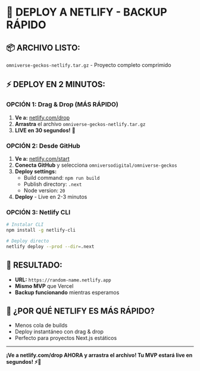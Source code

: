 # 🚀 DEPLOY A NETLIFY - BACKUP RÁPIDO

## 📦 ARCHIVO LISTO: 
`omniverse-geckos-netlify.tar.gz` - Proyecto completo comprimido

## ⚡ DEPLOY EN 2 MINUTOS:

### OPCIÓN 1: Drag & Drop (MÁS RÁPIDO)
1. **Ve a:** [netlify.com/drop](https://netlify.com/drop)
2. **Arrastra** el archivo `omniverse-geckos-netlify.tar.gz`
3. **LIVE en 30 segundos!** 🎉

### OPCIÓN 2: Desde GitHub
1. **Ve a:** [netlify.com/start](https://netlify.com/start)
2. **Conecta GitHub** y selecciona `omniversodigital/omniverse-geckos`
3. **Deploy settings:**
   - Build command: `npm run build`
   - Publish directory: `.next`
   - Node version: `20`
4. **Deploy** - Live en 2-3 minutos

### OPCIÓN 3: Netlify CLI
```bash
# Instalar CLI
npm install -g netlify-cli

# Deploy directo
netlify deploy --prod --dir=.next
```

## 🎯 RESULTADO:
- **URL:** `https://random-name.netlify.app`
- **Mismo MVP** que Vercel
- **Backup funcionando** mientras esperamos

## 🦎 ¿POR QUÉ NETLIFY ES MÁS RÁPIDO?
- Menos cola de builds
- Deploy instantáneo con drag & drop
- Perfecto para proyectos Next.js estáticos

---

**¡Ve a netlify.com/drop AHORA y arrastra el archivo! Tu MVP estará live en segundos! ⚡🦎**